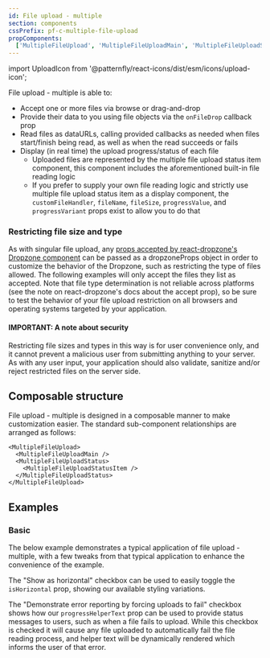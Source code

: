 ```yaml
---
id: File upload - multiple
section: components
cssPrefix: pf-c-multiple-file-upload
propComponents:
  ['MultipleFileUpload', 'MultipleFileUploadMain', 'MultipleFileUploadStatus', 'MultipleFileUploadStatusItem']
---
```


import UploadIcon from '@patternfly/react-icons/dist/esm/icons/upload-icon';

File upload - multiple is able to:

- Accept one or more files via browse or drag-and-drop
- Provide their data to you using file objects via the `onFileDrop` callback prop
- Read files as dataURLs, calling provided callbacks as needed when files start/finish being read, as well as when the read succeeds or fails
- Display (in real time) the upload progress/status of each file
  - Uploaded files are represented by the multiple file upload status item component, this component includes the aforementioned built-in file reading logic
  - If you prefer to supply your own file reading logic and strictly use multiple file upload status item as a display component, the `customFileHandler`, `fileName`, `fileSize`, `progressValue`, and `progressVariant` props exist to allow you to do that

### Restricting file size and type

As with singular file upload, any [props accepted by react-dropzone's Dropzone component](https://react-dropzone.js.org/#!/Dropzone) can be passed as a dropzoneProps object in order to customize the behavior of the Dropzone, such as restricting the type of files allowed. The following examples will only accept the files they list as accepted. Note that file type determination is not reliable across platforms (see the note on react-dropzone's docs about the accept prop), so be sure to test the behavior of your file upload restriction on all browsers and operating systems targeted by your application.

#### IMPORTANT: A note about security

Restricting file sizes and types in this way is for user convenience only, and it cannot prevent a malicious user from submitting anything to your server. As with any user input, your application should also validate, sanitize and/or reject restricted files on the server side.

## Composable structure

File upload - multiple is designed in a composable manner to make customization easier. The standard sub-component relationships are arranged as follows:

```noLive
<MultipleFileUpload>
  <MultipleFileUploadMain />
  <MultipleFileUploadStatus>
    <MultipleFileUploadStatusItem />
  </MultipleFileUploadStatus>
</MultipleFileUpload>
```

## Examples

### Basic

The below example demonstrates a typical application of file upload - multiple, with a few tweaks from that typical application to enhance the convenience of the example.

The "Show as horizontal" checkbox can be used to easily toggle the `isHorizontal` prop, showing our available styling variations.

The "Demonstrate error reporting by forcing uploads to fail" checkbox shows how our `progressHelperText` prop can be used to provide status messages to users, such as when a file fails to upload. While this checkbox is checked it will cause any file uploaded to automatically fail the file reading process, and helper text will be dynamically rendered which informs the user of that error.

```ts file="./MultipleFileUploadBasic.tsx"
```
